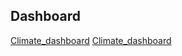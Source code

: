 ## Dashboard

[Climate_dashboard](https://climate-dashapp-e2al.onrender.com)
[Climate_dashboard]((https://gapminder-dashapp-ru9k.onrender.com))
